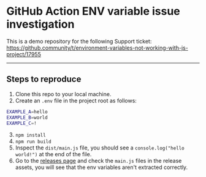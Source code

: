 # GitHub Action ENV variable issue investigation

This is a demo repository for the following Support ticket: https://github.community/t/environment-variables-not-working-with-js-project/17955

___

## Steps to reproduce

1. Clone this repo to your local machine.
2. Create an `.env` file in the project root as follows:
```bash
EXAMPLE_A=hello
EXAMPLE_B=world
EXAMPLE_C=!
```
3. `npm install`
4. `npm run build`
5. Inspect the `dist/main.js` file, you should see a `console.log("hello world!")` at the end of the file.
6. Go to the [releases page](https://github.com/breadadams/gh-action-env-trial/releases) and check the `main.js` files in the release assets, you will see that the env variables aren't extracted correctly.